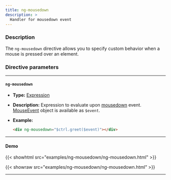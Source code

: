 ```yaml
---
title: ng-mousedown
description: >
  Handler for mousedown event
---
```


### Description

The `ng-mousedown` directive allows you to specify custom behavior when a mouse
is pressed over an element.

### Directive parameters

---

#### `ng-mousedown`

- **Type:** [Expression](../../../typedoc/types/Expression.html)
- **Description:** Expression to evaluate upon
  [mousedown](https://developer.mozilla.org/en-US/docs/Web/API/Element/mousedown_event)
  event.
  [MouseEvent](https://developer.mozilla.org/en-US/docs/Web/API/MouseEvent)
  object is available as `$event`.
- **Example:**

  ```html
  <div ng-mousedown="$ctrl.greet($event)"></div>
  ```

---

#### Demo

{{< showhtml src="examples/ng-mousedown/ng-mousedown.html" >}}

{{< showraw src="examples/ng-mousedown/ng-mousedown.html" >}}

---
